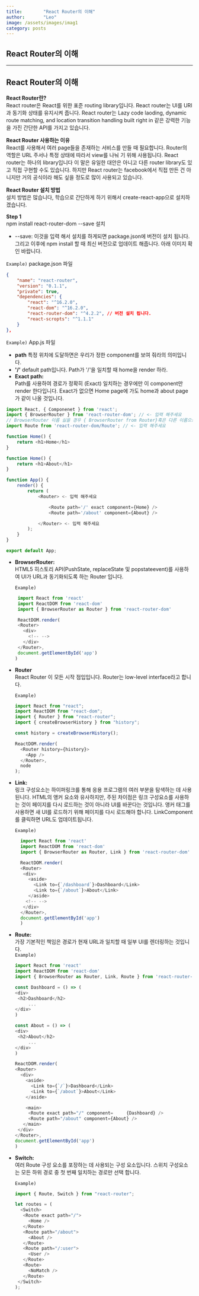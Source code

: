 ```yaml
---
title:        "React Router의 이해"
author:       "Leo"
image: /assets/images/imag1
category: posts
---
```

## React Router의 이해  

---

## React Router의 이해  

**React Router란?**  
React router은 React를 위한 표준 routing library입니다. React router는 UI를 URl과 동기화 상태를 유지시켜 줍니다. React router는 Lazy code laoding, dynamic route matching, and location transition handling built right in 같은 강력한 기능을 가진 간단한 API를 가지고 있습니다.  

**React Router 사용하는 이유**  
React를 사용해서 여러 page들을 존재하는 서비스를 만들 때 필요합니다. Router의 역할은 URL 주서나 특정 상태에 따라서 view를 나눠 기 위해 사용됩니다. React router는 하나의 library입니다 이 말은 유일한 대안은 아니고 다른 router library도 있고 직접 구현할 수도 있습니다. 하지만 React router는 facebook에서 직접 만든 건 아니지만 거의 공식이라 해도 싶을 정도로 많이 사용되고 있습니다.  

**React Router 설치 방법**  
설치 방법은 많습니다, 학습으로 간단하게 하기 위해서 create-react-app으로 설치하겠습니다.  

**Step 1**  
npm install react-router-dom --save  설치
- --save: 이것을 입력 해서 설치를 하게되면 package.json에 버전이 설치 됩니다. 그리고 이후에 npm install 할 때 최신 버전으로 업데이트 해줍니다.  아래 이미지 확인 바랍니다.  

`Example)` package.json 파일
```json
{
    "name": "react-router",
    "version": "0.1.1",
    "private": true,
    "dependencies": {
        "react": "^16.2.0",
        "react-dom": "^16.2.0",
        "react-router-dom": "^4.2.2", // 버전 설치 됩니다. 
        "react-scropts": "^1.1.1"
    }
},
```

`Example)` App.js 파일
- **path**
  특정 위치에 도달하면은 우리가 정한 component를 보여 줘라의 의미입니다.  
- **'/'**
  default path입니다. Path가 '/'을 일치할 때 home을 render 하라.   
- **Exact path:**  
  Path를 사용하여 경로가 정확히 (Exact) 일치하는 경우에만 이 component만 render 한다입니다. Exact가 없으면 Home page에 가도 home과 about page가 같이 나올 것입니다.  

```JavaScript
import React, { Componenet } from 'react';
import { BrowserRouter } from 'react-router-dom'; // <- 입력 해주세요
// BrowserRouter 이름 싫을 경우 { BrowserRouter from Router}혹은 다른 이름으로 변경 가능
import Route from 'react-router-dom/Route'; // <- 입력 해주세요

function Home() {
    return <h1>Home</h1>
}

function Home() {
    return <h1>About</h1>
}

function App() {
    render() {
        return (
            <Router> <- 입력 해주세요

                <Route path='/' exact component={Home} />
                <Route path='/about' component={About} />

            </Router> <- 입력 해주세요
        );
    }
}

export default App;
```

- **BrowserRouter:**  
    HTML5 히스토리 API(PushState, replaceState 및 popstateevent)를 사용하여 UI가 URL과 동기화되도록 하는 Router 입니다.  

    `Example)`
    ```javaScript
     import React from 'react'
     import ReactDOM from 'react-dom'
     import { BrowserRouter as Router } from 'react-router-dom'

     ReactDOM.render(
     <Router>
       <div>
         <!-- -->
       </div>
     </Router>,
     document.getElementById('app')
    )
    ```
- **Router**  
   React Router <Router>이 모든 시작 점입입니다. Router는 low-level interface라고 합니다.  

   `Example)`
   ```javaScript
   import React from "react";
   import ReactDOM from "react-dom";
   import { Router } from "react-router";
   import { createBrowserHistory } from "history";

   const history = createBrowserHistory();

   ReactDOM.render(
     <Router history={history}>
       <App />
     </Router>,
     node
   );
   ```  
- **Link:**  
    링크 구성요소는 하이퍼링크를 통해 응용 프로그램의 여러 부분을 탐색하는 데 사용된니다. HTML의 앵커 요소와 유사하지만, 주된 차이점은 링크 구성요소를 사용하는 것이 페이지를 다시 로드하는 것이 아니라 UI를 바꾼다는 것입니다. 앵커 태그를 사용하면 새 UI를 로드하기 위해 페이지를 다시 로드해야 합니다. LinkComponent를 클릭하면 URL도 업데이트됩니다.  

    `Example)`
    ```javaScript
      import React from 'react'
      import ReactDOM from 'react-dom'
      import { BrowserRouter as Router, Link } from 'react-router-dom'

      ReactDOM.render(
      <Router>
       <div>
         <aside>
           <Link to={`/dashboard`}>Dashboard</Link>
           <Link to={`/about`}>About</Link>
         </aside>
        <!-- -->
       </div>
      </Router>,
      document.getElementById('app')
      )
    ```
- **Route:**  
    가장 기본적인 책임은 경로가 현재 URL과 일치할 때 일부 UI를 렌더링하는 것입니다.  
    `Example)`
    ```javaScript
    import React from 'react'
    import ReactDOM from 'react-dom'
    import { BrowserRouter as Router, Link, Route } from 'react-router-dom'

    const Dashboard = () => (
    <div>
     <h2>Dashboard</h2>
         ...
    </div>
    )

    const About = () => (
    <div>
     <h2>About</h2>
         ...
    </div>
    )

    ReactDOM.render(
    <Router>
      <div>
        <aside>
          <Link to={`/`}>Dashboard</Link>
          <Link to={`/about`}>About</Link>
        </aside>

        <main>
         <Route exact path="/" component=     {Dashboard} />
         <Route path="/about" component={About} />
       </main>
     </div>
    </Router>,
    document.getElementById('app')
    )
    ```
- **Switch:**  
    여러 Route 구성 요소를 포장하는 데 사용되는 구성 요소입니다. 스위치 구성요소는 모든 하위 경로 중 첫 번째 일치하는 경로만 선택 합니다.  
    
    `Example)`
    ```javaScript
    import { Route, Switch } from "react-router";

    let routes = (
      <Switch>
       <Route exact path="/">
         <Home />
       </Route>
       <Route path="/about">
         <About />
       </Route>
       <Route path="/:user">
         <User />
       </Route>
       <Route>
         <NoMatch />
       </Route>
     </Switch>
    );
    ```

